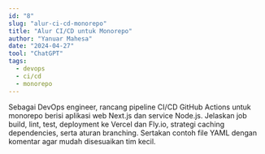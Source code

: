 ```yaml
---
id: "8"
slug: "alur-ci-cd-monorepo"
title: "Alur CI/CD untuk Monorepo"
author: "Yanuar Mahesa"
date: "2024-04-27"
tool: "ChatGPT"
tags:
  - devops
  - ci/cd
  - monorepo
---
```

Sebagai DevOps engineer, rancang pipeline CI/CD GitHub Actions untuk monorepo berisi aplikasi web Next.js dan service Node.js. Jelaskan job build, lint, test, deployment ke Vercel dan Fly.io, strategi caching dependencies, serta aturan branching. Sertakan contoh file YAML dengan komentar agar mudah disesuaikan tim kecil.

